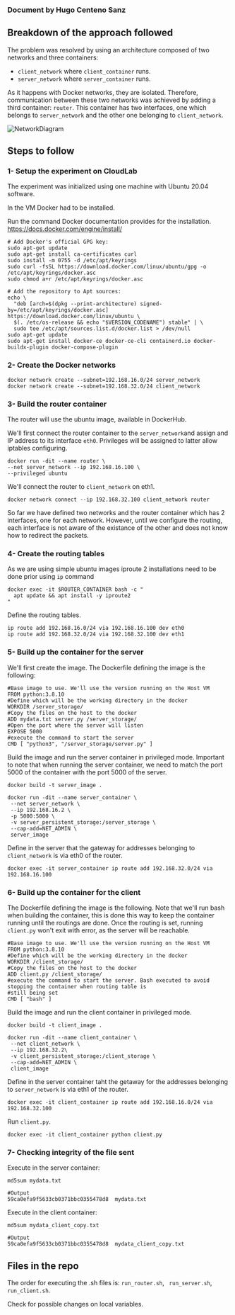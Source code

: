 ﻿### Document by Hugo Centeno Sanz
## Breakdown of the approach followed
The problem was resolved by using an architecture composed of two networks and three containers:

* ```client_network``` where ``client_container`` runs. 
* ```server_network``` where
```server_container``` runs.

As it happens with Docker networks, they are isolated. Therefore, communication
between these two networks was achieved by adding a third container: ```router```. This container
has two interfaces, one which belongs to ```server_network``` and the other one belonging to ```client_network```.

![NetworkDiagram](networkDiagram.drawio.png)


## Steps to follow

### 1- Setup the experiment on CloudLab
The experiment was initialized using one machine with Ubuntu 20.04 software.

In the VM Docker had to be installed.

Run the command Docker documentation provides for the installation.
https://docs.docker.com/engine/install/
```
# Add Docker's official GPG key:
sudo apt-get update
sudo apt-get install ca-certificates curl
sudo install -m 0755 -d /etc/apt/keyrings
sudo curl -fsSL https://download.docker.com/linux/ubuntu/gpg -o /etc/apt/keyrings/docker.asc
sudo chmod a+r /etc/apt/keyrings/docker.asc

# Add the repository to Apt sources:
echo \
  "deb [arch=$(dpkg --print-architecture) signed-by=/etc/apt/keyrings/docker.asc] https://download.docker.com/linux/ubuntu \
  $(. /etc/os-release && echo "$VERSION_CODENAME") stable" | \
  sudo tee /etc/apt/sources.list.d/docker.list > /dev/null
sudo apt-get update
sudo apt-get install docker-ce docker-ce-cli containerd.io docker-buildx-plugin docker-compose-plugin
```
### 2- Create the Docker networks
```
docker network create --subnet=192.168.16.0/24 server_network
docker network create --subnet=192.168.32.0/24 client_network
```

### 3- Build the router container
The router will use the ubuntu image, available in DockerHub.

We'll first connect the router container to the ```server_network```and assign and IP address to its interface ``eth0``. Privileges will be assigned to latter allow iptables configuring.
```
docker run -dit --name router \
--net server_network --ip 192.168.16.100 \
--privileged ubuntu
```
We'll connect the router to ```client_network``` on eth1.
```
docker network connect --ip 192.168.32.100 client_network router
```
So far we have defined two networks and the router container which has 2 interfaces, one for each network. However, until we configure the routing, each interface is not aware of the existance of the other and does not know how to redirect the packets.
### 4- Create the routing tables
As we are using simple ubuntu images iproute 2 installations need to be done prior using ``ip`` command
```
docker exec -it $ROUTER_CONTAINER bash -c "
  apt update && apt install -y iproute2
"
```
Define the routing tables.
```
ip route add 192.168.16.0/24 via 192.168.16.100 dev eth0
ip route add 192.168.32.0/24 via 192.168.32.100 dev eth1
```
 ### 5- Build up the container for the server
 We'll first create the image. The Dockerfile defining the image is the following:
 ```
 #Base image to use. We'll use the version running on the Host VM
FROM python:3.8.10
#Define which will be the working directory in the docker
WORKDIR /server_storage/
#Copy the files on the host to the docker
ADD mydata.txt server.py /server_storage/
#Open the port where the server will listen
EXPOSE 5000
#execute the command to start the server
CMD [ "python3", "/server_storage/server.py" ]
 ```
 Build the image and run the server container in privileged mode.
 Important to note that when running the server container, we need to match the port 5000 of the container with the port 5000 of the server.
 ```
docker build -t server_image .

docker run -dit --name server_container \
  --net server_network \
  --ip 192.168.16.2 \
  -p 5000:5000 \
  -v server_persistent_storage:/server_storage \
  --cap-add=NET_ADMIN \
  server_image
 ```
 Define in the server that the gateway for addresses belonging to ```client_network``` is via eth0 of the router.
 ```
 docker exec -it server_container ip route add 192.168.32.0/24 via 192.168.16.100
 ```
 ### 6- Build up the container for the client
 The Dockerfile defining the image is the following. Note that we'll run bash when building the container, this is done this way to keep the container running until the routings are done. Once the routing is set, running ```client.py``` won't exit with error, as the server will be reachable.
 ```
 #Base image to use. We'll use the version running on the Host VM
FROM python:3.8.10
#Define which will be the working directory in the docker
WORKDIR /client_storage/
#Copy the files on the host to the docker
ADD client.py /client_storage/
#execute the command to start the server. Bash executed to avoid stopping the container when routing table is 
#still being set
CMD [ "bash" ]
 ```
 Build the image and run the client container in privileged mode.

 ```
docker build -t client_image .

docker run -dit --name client_container \
  --net client_network \
  --ip 192.168.32.2\
  -v client_persistent_storage:/client_storage \
  --cap-add=NET_ADMIN \
  client_image
 ```
Define in the server container taht the getaway for the addresses belonging to ```server_network``` is via eth1 of the router.
```
docker exec -it client_container ip route add 192.168.16.0/24 via 192.168.32.100
```
Run ```client.py```.
```
docker exec -it client_container python client.py
```
### 7- Checking integrity of the file sent
Execute in the server container:
```
md5sum mydata.txt

#Output
59ca0efa9f5633cb0371bbc0355478d8  mydata.txt
```
Execute in the client container:
```
md5sum mydata_client_copy.txt 

#Output
59ca0efa9f5633cb0371bbc0355478d8  mydata_client_copy.txt
```
## Files in the repo
The order for executing the .sh files is: ```run_router.sh```, ```
run_server.sh```, ```run_client.sh```.

Check for possible changes on local variables.
